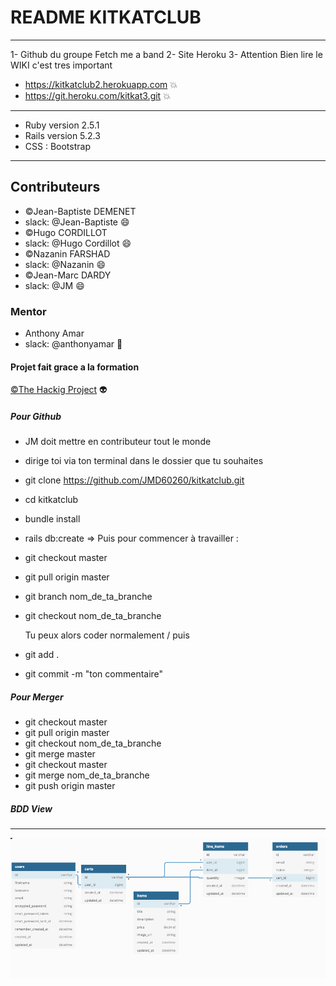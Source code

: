 # README KITKATCLUB #

___
1- Github du groupe Fetch me a band
2- Site Heroku
3- Attention Bien lire le WIKI c'est tres important

- <https://kitkatclub2.herokuapp.com> :boom:
- <https://git.heroku.com/kitkat3.git> :boom:
  
___

- Ruby version 2.5.1
- Rails version 5.2.3
- CSS : Bootstrap
  
___

## Contributeurs ##

- ©Jean-Baptiste DEMENET
- slack: @Jean-Baptiste :smile:
- ©Hugo CORDILLOT
- slack: @Hugo Cordillot :smile:
- ©Nazanin FARSHAD
- slack: @Nazanin :smile:
- ©Jean-Marc DARDY
- slack: @JM :smile:
  
### Mentor ###

- Anthony Amar
- slack: @anthonyamar :rocket:
  
#### Projet fait grace a la formation ####

[©The Hackig Project](<https://www.thehackingproject.org/fr>) :alien:
  
##### Pour Github #####

- JM doit mettre en contributeur tout le monde
- dirige toi via ton terminal dans le dossier que tu souhaites
- git clone <https://github.com/JMD60260/kitkatclub.git>
- cd kitkatclub
- bundle install
- rails db:create
=> Puis pour commencer à travailler :
- git checkout master
- git pull origin master
- git branch nom_de_ta_branche
- git checkout nom_de_ta_branche
  
  Tu peux alors coder normalement / puis
  
- git add .
- git commit -m "ton commentaire"
  
##### Pour Merger #####

- git checkout master
- git pull origin master
- git checkout nom_de_ta_branche
- git merge master
- git checkout master
- git merge nom_de_ta_branche
- git push origin master

##### BDD View #####

___
![show BDD](app/assets/images/BDD2.png)
